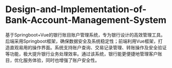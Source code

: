 # Design-and-Implementation-of-Bank-Account-Management-System
基于Springboot+Vue的银行账目账户管理系统，专为银行设计的高效管理工具。后端采用Springboot框架，确保数据安全及系统稳定性；前端利用Vue框架，打造直观易用的操作界面。系统支持账户查询、交易记录管理、转账操作及安全验证等功能，极大提升银行业务处理效率。通过该系统，银行能更便捷地管理客户账目，优化服务体验，同时也增强了账户安全性。
